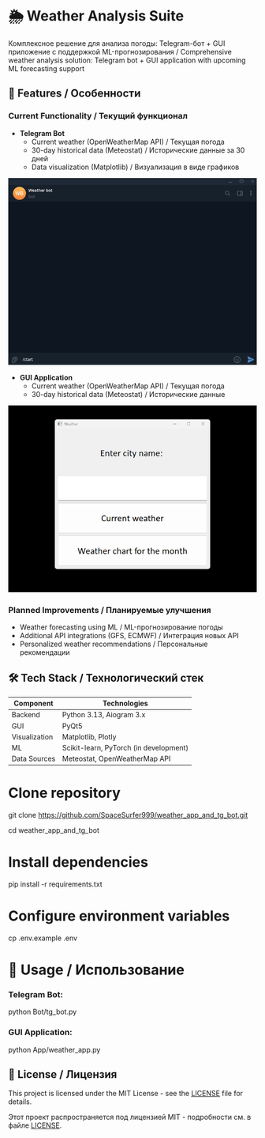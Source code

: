 # 🌦️ Weather Analysis Suite

Комплексное решение для анализа погоды: Telegram-бот + GUI приложение с поддержкой ML-прогнозирования / Comprehensive weather analysis solution: Telegram bot + GUI application with upcoming ML forecasting support

## 📌 Features / Особенности

### Current Functionality / Текущий функционал
- **Telegram Bot**
  - Current weather (OpenWeatherMap API) / Текущая погода
  - 30-day historical data (Meteostat) / Исторические данные за 30 дней
  - Data visualization (Matplotlib) / Визуализация в виде графиков
  
 
 ![Demo](docs/tg_bot_work.gif)
 


- **GUI Application**
  - Current weather (OpenWeatherMap API) / Текущая погода
  - 30-day historical data (Meteostat) / Исторические данные
  
    
![Demo](docs/weather_app_work.gif)


### Planned Improvements / Планируемые улучшения
- Weather forecasting using ML / ML-прогнозирование погоды
- Additional API integrations (GFS, ECMWF) / Интеграция новых API
- Personalized weather recommendations / Персональные рекомендации

## 🛠️ Tech Stack / Технологический стек

| Component       | Technologies                          |
|-----------------|---------------------------------------|
| Backend         | Python 3.13, Aiogram 3.x              |
| GUI            | PyQt5                                 |
| Visualization  | Matplotlib, Plotly                    |
| ML             | Scikit-learn, PyTorch (in development)|
| Data Sources   | Meteostat, OpenWeatherMap API         |

  
# Clone repository
git clone https://github.com/SpaceSurfer999/weather_app_and_tg_bot.git

cd weather_app_and_tg_bot

# Install dependencies
pip install -r requirements.txt

# Configure environment variables
cp .env.example .env


# 📝 Usage / Использование
### Telegram Bot:
python Bot/tg_bot.py

### GUI Application:

python App/weather_app.py

## 📜 License / Лицензия

This project is licensed under the MIT License - see the [LICENSE](LICENSE) file for details.

Этот проект распространяется под лицензией MIT - подробности см. в файле [LICENSE](LICENSE).
